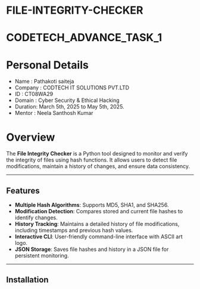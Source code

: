 # FILE-INTEGRITY-CHECKER
# CODETECH_ADVANCE_TASK_1
# Personal Details
- Name : Pathakoti saiteja 
- Company : CODTECH IT SOLUTIONS PVT.LTD
- ID : CT08WA29
- Domain : Cyber Security & Ethical Hacking
- Duration: March 5th, 2025 to May 5th, 2025.
- Mentor : Neela Santhosh Kumar 
# Overview

The **File Integrity Checker** is a Python tool designed to monitor and verify the integrity of files using hash functions. It allows users to detect file modifications, maintain a history of changes, and ensure data consistency.

---

## Features
- **Multiple Hash Algorithms**: Supports MD5, SHA1, and SHA256.
- **Modification Detection**: Compares stored and current file hashes to identify changes.
- **History Tracking**: Maintains a detailed history of file modifications, including timestamps and previous hash values.
- **Interactive CLI**: User-friendly command-line interface with ASCII art logo.
- **JSON Storage**: Saves file hashes and history in a JSON file for persistent monitoring.

---

## Installation

